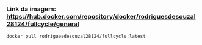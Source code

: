 ### Link da imagem:  https://hub.docker.com/repository/docker/rodriguesdesouzal28124/fullcycle/general

```
docker pull rodriguesdesouzal28124/fullcycle:latest
```